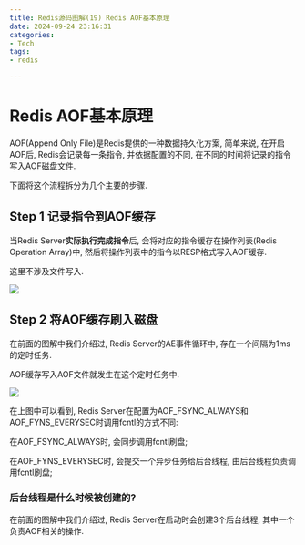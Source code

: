 ```yaml
---
title: Redis源码图解(19) Redis AOF基本原理
date: 2024-09-24 23:16:31
categories:
- Tech
tags:
- redis

---
```


# Redis AOF基本原理

AOF(Append Only File)是Redis提供的一种数据持久化方案, 简单来说, 在开启AOF后, Redis会记录每一条指令, 并依据配置的不同, 在不同的时间将记录的指令写入AOF磁盘文件.

下面将这个流程拆分为几个主要的步骤.

## Step 1 记录指令到AOF缓存

当Redis Server**实际执行完成指令**后, 会将对应的指令缓存在操作列表(Redis Operation Array)中, 然后将操作列表中的指令以RESP格式写入AOF缓存.

这里不涉及文件写入.

![](aof_buffer.png)

## Step 2 将AOF缓存刷入磁盘

在前面的图解中我们介绍过, Redis Server的AE事件循环中, 存在一个间隔为1ms的定时任务.

AOF缓存写入AOF文件就发生在这个定时任务中.

![](buf_to_fd.png)

在上图中可以看到, Redis Server在配置为AOF_FSYNC_ALWAYS和AOF_FYNS_EVERYSEC时调用fcntl的方式不同:

在AOF_FSYNC_ALWAYS时, 会同步调用fcntl刷盘;

在AOF_FYNS_EVERYSEC时, 会提交一个异步任务给后台线程, 由后台线程负责调用fcntl刷盘;

### 后台线程是什么时候被创建的?

在前面的图解中我们介绍过, Redis Server在启动时会创建3个后台线程, 其中一个负责AOF相关的操作.
